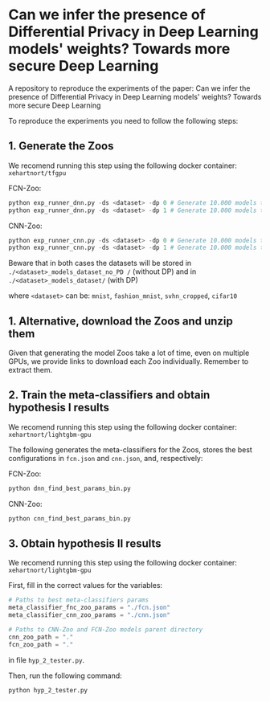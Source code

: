 # Can we infer the presence of Differential Privacy in Deep Learning models' weights? Towards more secure Deep Learning
A repository to reproduce the experiments of the paper: Can we infer the presence of Differential Privacy in Deep Learning models' weights? Towards more secure Deep Learning

To reproduce the experiments you need to follow the following steps:

## 1. Generate the Zoos

We recomend running this step using the following docker container: `xehartnort/tfgpu`

FCN-Zoo:

```python
python exp_runner_dnn.py -ds <dataset> -dp 0 # Generate 10.000 models trained on <dataset> without DP
python exp_runner_dnn.py -ds <dataset> -dp 1 # Generate 10.000 models trained on <dataset> with DP
```

CNN-Zoo:

```python
python exp_runner_cnn.py -ds <dataset> -dp 0 # Generate 10.000 models trained on <dataset> without DP
python exp_runner_cnn.py -ds <dataset> -dp 1 # Generate 10.000 models trained on <dataset> with DP
```

Beware that in both cases the datasets will be stored in `./<dataset>_models_dataset_no_PD /` (without DP) and in `./<dataset>_models_dataset/` (with DP)

where `<dataset>` can be: `mnist`, `fashion_mnist`, `svhn_cropped`, `cifar10`

## 1. Alternative, download the Zoos and unzip them

Given that generating the model Zoos take a lot of time, even on multiple GPUs, we provide links to download each Zoo individually. Remember to extract them.

## 2. Train the meta-classifiers and obtain hypothesis I results

We recomend running this step using the following docker container: `xehartnort/lightgbm-gpu`

The following generates the meta-classifiers for the Zoos, stores the best configurations in `fcn.json` and `cnn.json`, and, respectively:

FCN-Zoo:

```python
python dnn_find_best_params_bin.py
```

CNN-Zoo:

```python
python cnn_find_best_params_bin.py
```

## 3. Obtain hypothesis II results

We recomend running this step using the following docker container: `xehartnort/lightgbm-gpu`

First, fill in the correct values for the variables:

```python
# Paths to best meta-classifiers params
meta_classifier_fnc_zoo_params = "./fcn.json"
meta_classifier_cnn_zoo_params = "./cnn.json"

# Paths to CNN-Zoo and FCN-Zoo models parent directory
cnn_zoo_path = "."
fcn_zoo_path = "."
```
in file `hyp_2_tester.py`.

Then, run the following command:

```python
python hyp_2_tester.py
```
